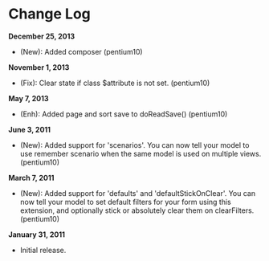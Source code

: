 Change Log 
=============================

**December 25, 2013**

- (New): Added composer  (pentium10)

**November 1, 2013**

- (Fix): Clear state if class $attribute is not set. (pentium10)

**May 7, 2013**

- (Enh): Added page and sort save to doReadSave() (pentium10)

**June 3, 2011**

- (New): Added support for 'scenarios'. You can now tell your model to use remember scenario when the same model is used on multiple views.  (pentium10)

**March 7, 2011**

- (New): Added support for 'defaults' and 'defaultStickOnClear'. You can now tell your model to set default filters for your form using this extension, and optionally stick or absolutely clear them on clearFilters. (pentium10)

**January 31, 2011**

- Initial release.